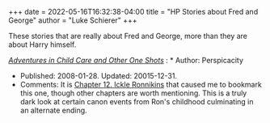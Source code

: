 +++
date = 2022-05-16T16:32:38-04:00
title = "HP Stories about Fred and George"
author = "Luke Schierer" 
+++

These stories that are really about Fred and George, more than they are about Harry himself. 

_[Adventures in Child Care and Other One Shots](https://www.fanfiction.net/s/4038774)_
:  * Author: Perspicacity
   * Published: 2008-01-28. Updated: 20015-12-31.
   * Comments: It is [Chapter 12. Ickle
     Ronnikins](https://www.fanfiction.net/s/4038774/12) that caused me to
     bookmark this one, though other chapters are worth mentioning.  This is a
     truly dark look at certain canon events from Ron's childhood culminating
     in an alternate ending.  
